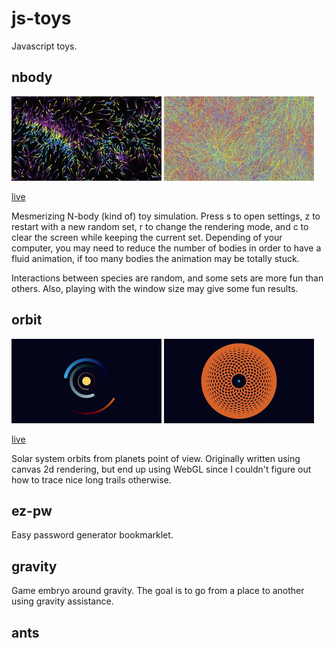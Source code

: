 # js-toys

Javascript toys.

## nbody

![](screenshots/n-body_1.jpg) ![](screenshots/n-body_2.jpg)

[live](https://dropfred.github.io/js-toys/nbody/index.html)

Mesmerizing N-body (kind of) toy simulation. Press s to open settings, z to restart with a new random set, r to change the rendering mode, and c to clear the screen while keeping the current set. Depending of your computer, you may need to reduce the number of bodies in order to have a fluid animation, if too many bodies the animation may be totally stuck.

Interactions between species are random, and some sets are more fun than others. Also, playing with the window size may give some fun results.

## orbit

![](screenshots/orbit_1.jpg) ![](screenshots/orbit_2.jpg)

[live](https://dropfred.github.io/js-toys/orbit/index.html)

Solar system orbits from planets point of view. Originally written using canvas 2d rendering, but end up using WebGL since I couldn't figure out how to trace nice long trails otherwise.

## ez-pw

Easy password generator bookmarklet.

## gravity

Game embryo around gravity. The goal is to go from a place to another using gravity assistance.

## ants
